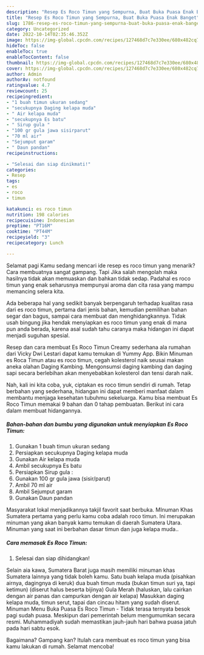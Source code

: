 ```yaml
---
description: "Resep Es Roco Timun yang Sempurna, Buat Buka Puasa Enak Banget"
title: "Resep Es Roco Timun yang Sempurna, Buat Buka Puasa Enak Banget"
slug: 1786-resep-es-roco-timun-yang-sempurna-buat-buka-puasa-enak-banget
category: Uncategorized
date: 2022-10-14T02:35:46.352Z
image: https://img-global.cpcdn.com/recipes/127468d7c7e330ee/680x482cq70/es-roco-timun-foto-resep-utama.jpg
hideToc: false
enableToc: true
enableTocContent: false
thumbnail: https://img-global.cpcdn.com/recipes/127468d7c7e330ee/680x482cq70/es-roco-timun-foto-resep-utama.jpg
cover: https://img-global.cpcdn.com/recipes/127468d7c7e330ee/680x482cq70/es-roco-timun-foto-resep-utama.jpg
author: Admin
authorAv: notfound
ratingvalue: 4.7
reviewcount: 25
recipeingredient:
- "1 buah timun ukuran sedang"
- "secukupnya Daging kelapa muda"
- " Air kelapa muda"
- "secukupnya Es batu"
- " Sirup gula "
- "100 gr gula jawa sisirparut"
- "70 ml air"
- "Sejumput garam"
- " Daun pandan"
recipeinstructions:

- "Selesai dan siap dinikmati!"
categories:
- Resep
tags:
- es
- roco
- timun

katakunci: es roco timun 
nutrition: 198 calories
recipecuisine: Indonesian
preptime: "PT16M"
cooktime: "PT44M"
recipeyield: "3"
recipecategory: Lunch

---
```



Selamat pagi Kamu sedang mencari ide resep es roco timun yang menarik? Cara membuatnya sangat gampang. Tapi Jika salah mengolah maka hasilnya tidak akan memuaskan dan bahkan tidak sedap. Padahal es roco timun yang enak seharusnya mempunyai aroma dan cita rasa yang mampu memancing selera kita.


Ada beberapa hal yang sedikit banyak berpengaruh terhadap kualitas rasa dari es roco timun, pertama dari jenis bahan, kemudian pemilihan bahan segar dan bagus, sampai cara membuat dan menghidangkannya. Tidak usah bingung jika hendak menyiapkan es roco timun yang enak di mana pun anda berada, karena asal sudah tahu caranya maka hidangan ini dapat menjadi suguhan spesial.

Resep dan cara membuat Es Roco Timun Creamy sederhana ala rumahan dari Vicky Dwi Lestari dapat kamu temukan di Yummy App. Bikin Minuman es Roca Timun atau es roco timun, cegah kolesterol naik seusai makan aneka olahan Daging Kambing. Mengonsumsi daging kambing dan daging sapi secara berlebihan akan menyebabkan kolesterol dan tensi darah naik.


Nah, kali ini kita coba, yuk, ciptakan es roco timun sendiri di rumah. Tetap berbahan yang sederhana, hidangan ini dapat memberi manfaat dalam membantu menjaga kesehatan tubuhmu sekeluarga. Kamu bisa membuat Es Roco Timun memakai 9 bahan dan 0 tahap pembuatan. Berikut ini cara dalam membuat hidangannya.

<!--inarticleads1-->

##### Bahan-bahan dan bumbu yang digunakan untuk menyiapkan Es Roco Timun:

1. Gunakan 1 buah timun ukuran sedang
1. Persiapkan secukupnya Daging kelapa muda
1. Gunakan  Air kelapa muda
1. Ambil secukupnya Es batu
1. Persiapkan  Sirup gula :
1. Gunakan 100 gr gula jawa (sisir/parut)
1. Ambil 70 ml air
1. Ambil Sejumput garam
1. Gunakan  Daun pandan


Masyarakat lokal menjadikannya takjil favorit saat berbuka. MInuman Khas Sumatera pertama yang perlu kamu coba adalah roco timun. Ini merupakan minuman yang akan banyak kamu temukan di daerah Sumatera Utara. Minuman yang saat ini berbahan dasar timun dan juga kelapa muda.. 

<!--inarticleads2-->

##### Cara memasak Es Roco Timun:


1. Selesai dan siap dihidangkan!

Selain aia kawa, Sumatera Barat juga masih memiliki minuman khas Sumatera lainnya yang tidak boleh kamu. Satu buah kelapa muda (pisahkan airnya, dagingnya di keruk) dua buah timun muda (bukan timun suri ya, tapi ketimun) (diserut halus beserta bijinya) Gula Merah (haluskan, lalu cairkan dengan air panas dan campurkan dengan air kelapa) Masukkan daging kelapa muda, timun serut, tapai dan cincau hitam yang sudah diserut. Minuman Menu Buka Puasa Es Roco Timun - Tidak terasa ternyata besok pagi sudah puasa. Meskipun dari pemerintah belum mengumumkan secara resmi. Muhammadiyah sudah memastikan jauh-jauh hari bahwa puasa jatuh pada hari sabtu esok. 

Bagaimana? Gampang kan? Itulah cara membuat es roco timun yang bisa kamu lakukan di rumah. Selamat mencoba!

